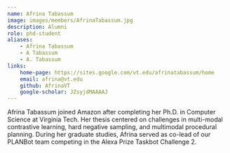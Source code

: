 ```yaml
---
name: Afrina Tabassum
image: images/members/AfrinaTabassum.jpg
description: Alumni
role: phd-student
aliases:
    - Afrina Tabassum
    - A Tabassum
    - A. Tabassum
links: 
    home-page: https://sites.google.com/vt.edu/afrinatabassum/home
    email: afrina@vt.edu
    github: AfrinaVT
    google-scholar: JZsyjdMAAAAJ
---
```


Afrina Tabassum joined Amazon after completing her Ph.D. in Computer Science at Virginia Tech. Her thesis centered on challenges in multi-modal contrastive learning, hard negative sampling, and multimodal procedural planning. During her graduate studies, Afrina served as co-lead of our PLANBot team competing in the Alexa Prize Taskbot Challenge 2. 
